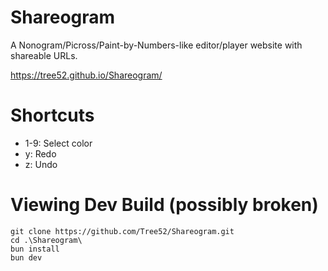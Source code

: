 # Shareogram

A Nonogram/Picross/Paint-by-Numbers-like editor/player website with shareable URLs.

https://tree52.github.io/Shareogram/

# Shortcuts

- 1-9: Select color
- y: Redo
- z: Undo

# Viewing Dev Build (possibly broken)

```
git clone https://github.com/Tree52/Shareogram.git
cd .\Shareogram\
bun install
bun dev
```
